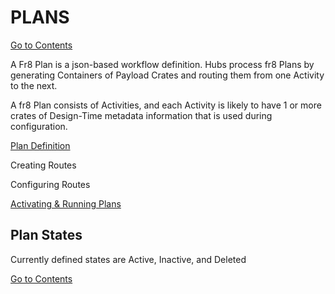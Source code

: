 # PLANS
[Go to Contents](https://github.com/Fr8org/Fr8Core/blob/master/Docs/Home.md)  

A Fr8 Plan  is a json-based workflow definition. Hubs process  fr8 Plans by generating Containers of Payload Crates and routing them from one Activity to the next.

A  fr8 Plan consists of Activities, and each Activity is likely to have 1 or more crates of Design-Time metadata information that is used during configuration.

[Plan Definition](https://github.com/Fr8org/Fr8Core/blob/master/ForDevelopers/Objects/PlanJSONDefinition.md)  

Creating Routes

Configuring Routes

[Activating & Running Plans](https://github.com/Fr8org/Fr8Core/blob/master/ForDevelopers/Objects/PlansActivationAndRunning.md)  

## Plan States

Currently defined states are Active, Inactive, and Deleted

[Go to Contents](https://github.com/Fr8org/Fr8Core/blob/master/Docs/Home.md)  
